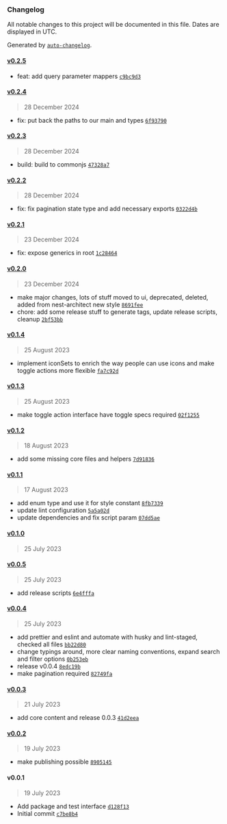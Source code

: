 ### Changelog

All notable changes to this project will be documented in this file. Dates are displayed in UTC.

Generated by [`auto-changelog`](https://github.com/CookPete/auto-changelog).

#### [v0.2.5](https://github.com/standardkit/core/compare/v0.2.4...v0.2.5)

- feat: add query parameter mappers
  [`c9bc9d3`](https://github.com/standardkit/core/commit/c9bc9d3bf81a88cbc5a7f4f6260af6108bc2e923)

#### [v0.2.4](https://github.com/standardkit/core/compare/v0.2.3...v0.2.4)

> 28 December 2024

- fix: put back the paths to our main and types
  [`6f93790`](https://github.com/standardkit/core/commit/6f93790cd69915476d5ef0a85ec315b790154639)

#### [v0.2.3](https://github.com/standardkit/core/compare/v0.2.2...v0.2.3)

> 28 December 2024

- build: build to commonjs
  [`47328a7`](https://github.com/standardkit/core/commit/47328a71504057f76d4ca9a27be697c02acf617f)

#### [v0.2.2](https://github.com/standardkit/core/compare/v0.2.1...v0.2.2)

> 28 December 2024

- fix: fix pagination state type and add necessary exports
  [`0322d4b`](https://github.com/standardkit/core/commit/0322d4baaf4c0d96548f2abb6fdd03abdcde1a17)

#### [v0.2.1](https://github.com/standardkit/core/compare/v0.2.0...v0.2.1)

> 23 December 2024

- fix: expose generics in root
  [`1c28464`](https://github.com/standardkit/core/commit/1c2846417da8fe6e0e42dc160ddaebce60d2ed3d)

#### [v0.2.0](https://github.com/standardkit/core/compare/v0.1.4...v0.2.0)

> 23 December 2024

- make major changes, lots of stuff moved to ui, deprecated, deleted, added from nest-architect new style
  [`8691fee`](https://github.com/standardkit/core/commit/8691feef7e76eb3aa16adea387d2b8b73c421e5c)
- chore: add some release stuff to generate tags, update release scripts, cleanup
  [`2bf53bb`](https://github.com/standardkit/core/commit/2bf53bb3f5e174fc6874e01f6da26f6ea2d97e67)

#### [v0.1.4](https://github.com/standardkit/core/compare/v0.1.3...v0.1.4)

> 25 August 2023

- implement iconSets to enrich the way people can use icons and make toggle actions more flexible
  [`fa7c92d`](https://github.com/standardkit/core/commit/fa7c92d26a15a0712c0648e4d07a9cf1b433f955)

#### [v0.1.3](https://github.com/standardkit/core/compare/v0.1.2...v0.1.3)

> 25 August 2023

- make toggle action interface have toggle specs required
  [`02f1255`](https://github.com/standardkit/core/commit/02f1255b188fbda9a519c177ec953a1afb3f4a7b)

#### [v0.1.2](https://github.com/standardkit/core/compare/v0.1.1...v0.1.2)

> 18 August 2023

- add some missing core files and helpers
  [`7d91836`](https://github.com/standardkit/core/commit/7d91836d359db244a764ffdd6fb1b01d8ee01790)

#### [v0.1.1](https://github.com/standardkit/core/compare/v0.1.0...v0.1.1)

> 17 August 2023

- add enum type and use it for style constant
  [`8fb7339`](https://github.com/standardkit/core/commit/8fb7339bf238e39fa93bfd711ba3cfdafb1c393a)
- update lint configuration
  [`5a5a02d`](https://github.com/standardkit/core/commit/5a5a02ddd9d6ea89420099a9916653cb2b9a0776)
- update dependencies and fix script param
  [`07dd5ae`](https://github.com/standardkit/core/commit/07dd5ae0b83ba3b91e6899d7d6f1a0f2e4712ad9)

#### [v0.1.0](https://github.com/standardkit/core/compare/v0.0.5...v0.1.0)

> 25 July 2023

#### [v0.0.5](https://github.com/standardkit/core/compare/v0.0.4...v0.0.5)

> 25 July 2023

- add release scripts [`6e4fffa`](https://github.com/standardkit/core/commit/6e4fffa736e95174aa342acee1b732f5ea2a1330)

#### [v0.0.4](https://github.com/standardkit/core/compare/v0.0.3...v0.0.4)

> 25 July 2023

- add prettier and eslint and automate with husky and lint-staged, checked all files
  [`bb22d80`](https://github.com/standardkit/core/commit/bb22d809bfdaf934251ee3cc932c9ff5b7bbb126)
- change typings around, more clear naming conventions, expand search and filter options
  [`0b253eb`](https://github.com/standardkit/core/commit/0b253ebc462a4c429c2b253285877ddca064633d)
- release v0.0.4 [`8edc19b`](https://github.com/standardkit/core/commit/8edc19b3b7a5b6eebea4be7cdebfc8d7c3fff5a2)
- make pagination required
  [`82749fa`](https://github.com/standardkit/core/commit/82749fa16b705d716042b48bd6a7afca2c23f96a)

#### [v0.0.3](https://github.com/standardkit/core/compare/v0.0.2...v0.0.3)

> 21 July 2023

- add core content and release 0.0.3
  [`41d2eea`](https://github.com/standardkit/core/commit/41d2eea8ad4efd10b9460fc2170b6210f618bc45)

#### [v0.0.2](https://github.com/standardkit/core/compare/v0.0.1...v0.0.2)

> 19 July 2023

- make publishing possible
  [`8905145`](https://github.com/standardkit/core/commit/8905145fde683e34d3abd505933737a1486f3cc8)

#### v0.0.1

> 19 July 2023

- Add package and test interface
  [`d128f13`](https://github.com/standardkit/core/commit/d128f13145b791bd964f45cd3d7c78f254ce3f5c)
- Initial commit [`c7be8b4`](https://github.com/standardkit/core/commit/c7be8b4748a6429c72470168bfb80bef260ad247)

